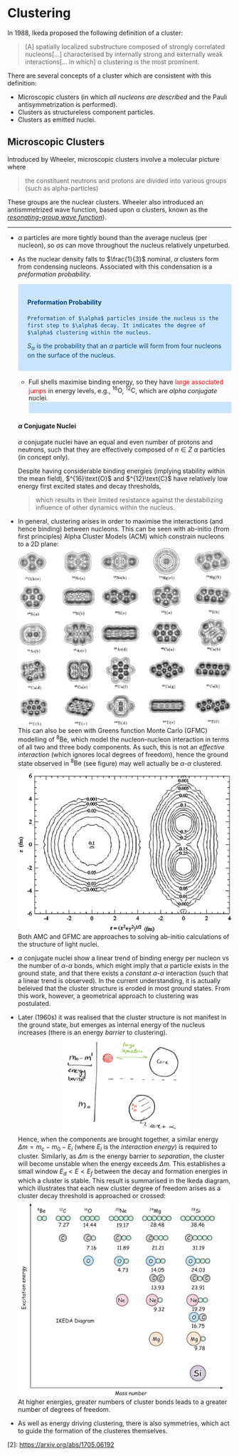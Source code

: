 Clustering
==========
In 1988, Ikeda proposed the following definition of a cluster:
> [A] spatially localized substructure composed of strongly correlated nucleons[...] characterised by internally strong and externally weak interactions[... in which] α clustering is the most prominent.

There are several concepts of a cluster which are consistent with this definition:
* Microscopic clusters (in which _all nucleons are described_ and the Pauli antisymmetrization is performed).
* Clusters as structureless component particles.
* Clusters as emitted nuclei.

Microscopic Clusters
--------------------
Introduced by Wheeler, microscopic clusters involve a molecular picture where
> the constituent neutrons and protons are divided into various
groups (such as alpha-particles)

These groups are the nuclear clusters. Wheeler also introduced an antismmetrized wave function, based upon α clusters, known as the [_resonating-group wave function_][1]).

---

* $\alpha$ particles are more tightly bound than the average nucleus (per nucleon), so $\alpha$s can move throughout the nucleus relatively unpeturbed.
* As the nuclear density falls to $\frac{1}{3}$ nominal, $\alpha$ clusters form from condensing nucleons. Associated with this condensation is a _preformation probability_.
    <div style="color: #004085;background-color: #cce5ff;border-color: #b8daff;position: relative;padding: .75rem 1.25rem;margin-bottom: 1rem;border: 1px solid transparent;border-radius: .25rem;">

    #### Preformation Probability
      Preformation of $\alpha$ particles inside the nucleus is the first step to $\alpha$ decay. It indicates the degree of $\alpha$ clustering within the nucleus.

    $S_\alpha$ is the probability that an $\alpha$ particle will form from four nucleons on the surface of the nucleus.
    </div>

    * Full shells maximise binding energy, so they have <span style="color:red">large associated jumps</span> in energy levels, e.g., $^{16}\text{O}$, $^{12}\text{C}$, which are _alpha conjugate_ nuclei.
      <div style="color: #004085;background-color: #cce5ff;border-color: #b8daff;position: relative;padding: .75rem 1.25rem;margin-bottom: 1rem;border: 1px solid transparent;border-radius: .25rem;">
  
  #### $\alpha$ Conjugate Nuclei
  $\alpha$ conjugate nuclei have an equal and even number of protons and neutrons, such that they are effectively composed of $n\in Z$ $\alpha$ particles (in concept only). 
  </div>
  Despite having considerable binding energies (implying stability within the mean field), $^{16}\text{O}$ and $^{12}\text{C}$ have relatively low energy first excited states and decay thresholds, 
  
  > which results in their limited resistance against the destabilizing influence of other dynamics within the nucleus.
  
* In general, clustering arises in order to maximise the interactions (and hence binding) between nucleons. This can be seen with ab-initio (from first principles) Alpha Cluster Models (ACM) which constrain nucleons to a 2D plane:
  <img alt="Alpha Cluster Model for 2D structures in a range of light nuclei." src="acm.png" width="500px" style="display: block;  margin-left: auto;  margin-right: auto;">
  This can also be seen with Greens function Monte Carlo (GFMC) modelling of $^8\text{Be}$, which model the nucleon-nucleon interaction in terms of all two and three body components. As such, this is not an _effective interaction_ (which ignores local degrees of freedom), hence the ground state observed in $^8\text{Be}$  (see figure) may well actually be $\alpha$-$\alpha$ clustered. 
  
  <img alt="8Be ground state GFMC calculations." src="be.png" width="500px" style="display: block;  margin-left: auto;  margin-right: auto;">
  Both AMC and GFMC are approaches to solving ab-initio calculations of the structure of light nuclei.
* $\alpha$ conjugate nuclei show a linear trend of binding energy per nucleon vs the number of $\alpha$-$\alpha$ bonds, which might imply that $\alpha$ particle exists in the ground state, and that there exists a _constant_ $\alpha$-$\alpha$ interaction (such that a linear trend is observed). In the current understanding, it is actually beleived that the cluster structure is eroded in most ground states. From this work, however, a geometrical approach to clustering was postulated.
* Later (1960s) it was realised that the cluster structure is not manifest in the ground state, but emerges as internal energy of the nucleus increases (there is an energy _barrier_ to clustering). 
  <img alt="Energy barrier due to mass difference of cluster." src="mass-difference.jpg" width="300px" style="display: block;  margin-left: auto;  margin-right: auto;"> 
  Hence, when the components are brought together, a similar energy $\Delta m = m_c-m_0 - E_i$ (where $E_i$ is the _interaction energy_) is required to cluster. Similarly, as $\Delta m$ is the energy barrier to _separation_, the cluster will become unstable when the energy exceeds $\Delta m$. This establishes a small window $E_d \lt E \lt E_f$ between the decay and formation energies in which a cluster is stable. This result is summarised in the Ikeda diagram, which illustrates that each new cluster degree of freedom arises as a cluster decay threshold is approached or crossed:
  <img alt="Ikeda picture illustrating how the cluster d.o.f. evolves as the excitation energy increases." src="ikeda.png" width="500px" style="display: block;  margin-left: auto;  margin-right: auto;"> 
  At higher energies, greater numbers of cluster bonds leads to a greater number of degrees of freedom.
* As well as energy driving clustering, there is also symmetries, which act to guide the formation of the clusteres themselves.

[1]: https://iopscience.iop.org/article/10.1088/1742-6596/569/1/012092/pdf
[2]: https://arxiv.org/abs/1705.06192 <!-- All images credit to original author unless otherwise stated -->